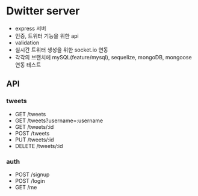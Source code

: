 # Dwitter server

- express 서버
- 인증, 트위터 기능을 위한 api
- validation
- 실시간 트위터 생성을 위한 socket.io 연동
- 각각의 브랜치에 mySQL(feature/mysql), sequelize, mongoDB, mongoose 연동 테스트

## API

### tweets

- GET /tweets
- GET /tweets?username=:username
- GET /tweets/:id
- POST /tweets
- PUT /tweets/:id
- DELETE /tweets/:id

### auth

- POST /signup
- POST /login
- GET /me
